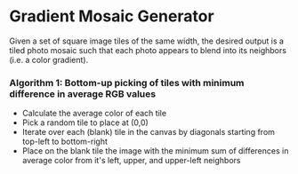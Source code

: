 # Gradient Mosaic Generator

Given a set of square image tiles of the same width, the desired output is a tiled photo mosaic such that each photo appears to blend into its neighbors (i.e. a color gradient).

### Algorithm 1: Bottom-up picking of tiles with minimum difference in average RGB values
- Calculate the average color of each tile
- Pick a random tile to place at (0,0)
- Iterate over each (blank) tile in the canvas by diagonals starting from top-left to bottom-right
- Place on the blank tile the image with the minimum sum of differences in average color from it's left, upper, and upper-left neighbors
